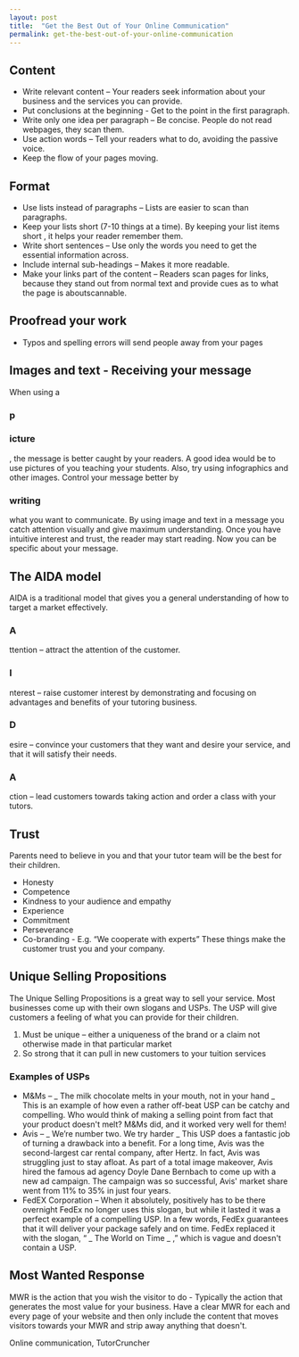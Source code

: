 ```yaml
---
layout: post
title:  "Get the Best Out of Your Online Communication"
permalink: get-the-best-out-of-your-online-communication
---
```

## Content 

* Write relevant content – Your readers seek information about your business and the services you can provide. 
* Put conclusions at the beginning - Get to the point in the first paragraph. 
* Write only one idea per paragraph – Be concise. People do not read webpages, they scan them. 
* Use action words – Tell your readers what to do, avoiding the passive voice. 
* Keep the flow of your pages moving. 

## Format 

* Use lists instead of paragraphs – Lists are easier to scan than paragraphs. 
* Keep your lists short (7-10 things at a time). By keeping your list items short , it helps your reader remember them. 
* Write short sentences – Use only the words you need to get the essential information across. 
* Include internal sub-headings – Makes it more readable. 
* Make your links part of the content – Readers scan pages for links, because they stand out from normal text and provide cues as to what the page is aboutscannable. 

## Proofread your work 

* Typos and spelling errors will send people away from your pages 

## Images and text - Receiving your message 

When using a 

### p

### icture

, the message is better caught by your
readers. A good idea would be to use pictures of you teaching your students.
Also, try using infographics and other images. Control your message better by

### writing

what you want to communicate. By using image and text in a
message you catch attention visually and give maximum understanding. Once you
have intuitive interest and trust, the reader may start reading. Now you can
be specific about your message.

## The AIDA model 

AIDA is a traditional model that gives you a general understanding of how to
target a market effectively. 

### A

ttention – attract the attention of the
customer. 

### I

nterest – raise customer interest by demonstrating and
focusing on advantages and benefits of your tutoring business. 

### D

esire –
convince your customers that they want and desire your service, and that it
will satisfy their needs. 

### A

ction – lead customers towards taking action
and order a class with your tutors.

## Trust 

Parents need to believe in you and that your tutor team will be the best for
their children.

* Honesty 
* Competence 
* Kindness to your audience and empathy 
* Experience 
* Commitment 
* Perseverance 
* Co-branding - E.g. “We cooperate with experts” 
These things make the customer trust you and your company.

## Unique Selling Propositions 

The Unique Selling Propositions is a great way to sell your service. Most
businesses come up with their own slogans and USPs. The USP will give
customers a feeling of what you can provide for their children.

1. Must be unique – either a uniqueness of the brand or a claim not otherwise made in that particular market 
2. So strong that it can pull in new customers to your tuition services 

### Examples of USPs

* M&Ms – _ The milk chocolate melts in your mouth, not in your hand _ This is an example of how even a rather off-beat USP can be catchy and compelling. Who would think of making a selling point from fact that your product doesn't melt? M&Ms did, and it worked very well for them! 
* Avis – _ We’re number two. We try harder _ This USP does a fantastic job of turning a drawback into a benefit. For a long time, Avis was the second-largest car rental company, after Hertz. In fact, Avis was struggling just to stay afloat. As part of a total image makeover, Avis hired the famous ad agency Doyle Dane Bernbach to come up with a new ad campaign. The campaign was so successful, Avis' market share went from 11% to 35% in just four years. 
* FedEX Corporation – When it absolutely, positively has to be there overnight  FedEx no longer uses this slogan, but while it lasted it was a perfect example of a compelling USP. In a few words, FedEx guarantees that it will deliver your package safely and on time. FedEx replaced it with the slogan, “ _ The World on Time _ ,” which is vague and doesn't contain a USP. 

## Most Wanted Response 

MWR is the action that you wish the visitor to do - Typically the action that
generates the most value for your business. Have a clear MWR for each and
every page of your website and then only include the content that moves
visitors towards your MWR and strip away anything that doesn't.

Online communication,  TutorCruncher
